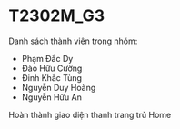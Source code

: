 # T2302M_G3
Danh sách thành viên trong nhóm:
- Phạm Đắc Dy
- Đào Hữu Cường
- Đinh Khắc Tùng
- Nguyễn Duy Hoàng
- Nguyễn Hữu An

Hoàn thành giao diện thanh trang trủ Home